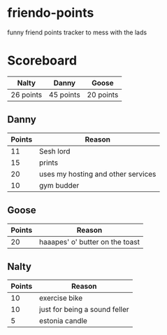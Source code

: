 # friendo-points
funny friend points tracker to mess with the lads

# Scoreboard
| Nalty | Danny | Goose |
|---|---|---|
| 26 points | 45 points | 20 points |

## Danny
| Points | Reason |
|---|---|
| 11 | Sesh lord |
| 15 | prints |
| 20 | uses my hosting and other services |
| 10 | gym budder |

## Goose
| Points | Reason |
|---|---|
| 20 | haaapes' o' butter on the toast |

## Nalty
| Points | Reason |
|---|---|
| 10 | exercise bike |
| 10 | just for being a sound feller |
| 5 | estonia candle |

